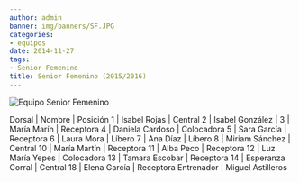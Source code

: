 ```yaml
---
author: admin
banner: img/banners/SF.JPG
categories:
- equipos
date: 2014-11-27
tags:
- Senior Femenino
title: Senior Femenino (2015/2016)
---
```


![Equipo Senior Femenino](/img/banners/SF.JPG)

Dorsal | Nombre | Posición
1 | Isabel Rojas | Central
2 | Isabel González |
3 | María Marín | Receptora
4 | Daniela Cardoso | Colocadora
5 | Sara García | Receptora
6 | Laura Mora | Líbero
7 | Ana Díaz | Líbero
8 | Miriam Sánchez | Central
10 | María Martín | Receptora
11 | Alba Peco | Receptora
12 | Luz María Yepes | Colocadora
13 | Tamara Escobar | Receptora
14 | Esperanza Corral | Central
18 | Elena García | Receptora
Entrenador | Miguel Astilleros
